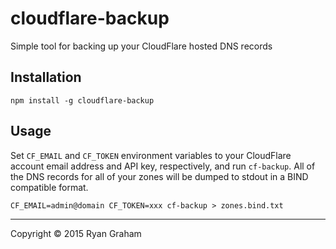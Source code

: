 # cloudflare-backup

Simple tool for backing up your CloudFlare hosted DNS records

## Installation

    npm install -g cloudflare-backup

## Usage

Set `CF_EMAIL` and `CF_TOKEN` environment variables to your CloudFlare account
email address and API key, respectively, and run `cf-backup`. All of the DNS
records for all of your zones will be dumped to stdout in a BIND compatible
format.

    CF_EMAIL=admin@domain CF_TOKEN=xxx cf-backup > zones.bind.txt


---
Copyright &copy; 2015 Ryan Graham
